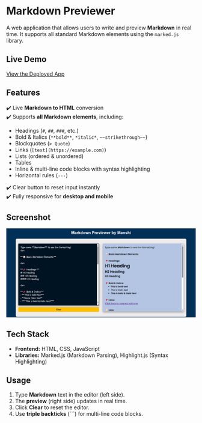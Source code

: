 # Markdown Previewer  

A web application that allows users to write and preview **Markdown** in real time. It supports all standard Markdown elements using the `marked.js` library.  

## Live Demo  
[View the Deployed App](https://markdown-previewer-by-manshi.netlify.app/) 

## Features  
✔️ Live **Markdown to HTML** conversion  
✔️ Supports **all Markdown elements**, including:  
   - Headings (`#`, `##`, `###`, etc.)  
   - Bold & Italics (`**bold**`, `*italic*`, `~~strikethrough~~`)  
   - Blockquotes (`> Quote`)  
   - Links (`[text](https://example.com)`)  
   - Lists (ordered & unordered)  
   - Tables  
   - Inline & multi-line code blocks with syntax highlighting  
   - Horizontal rules (`---`)
 
✔️ Clear button to reset input instantly  
✔️ Fully responsive for **desktop and mobile**  

## Screenshot  

![Markdown Previewer](./screenshot.png) 

## Tech Stack  
- **Frontend:** HTML, CSS, JavaScript  
- **Libraries:** Marked.js (Markdown Parsing), Highlight.js (Syntax Highlighting)  

## Usage  
1. Type **Markdown** text in the editor (left side).  
2. The **preview** (right side) updates in real time.  
3. Click **Clear** to reset the editor.  
4. Use **triple backticks** (\`\`\`) for multi-line code blocks.  

